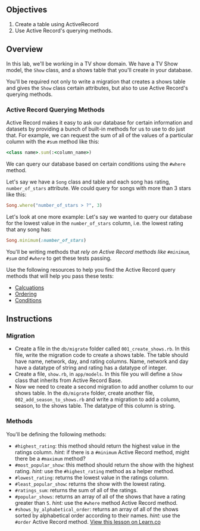 ## Objectives

1. Create a table using ActiveRecord
2. Use Active Record's querying methods.


## Overview

In this lab, we'll be working in a TV show domain. We have a TV Show model, the `Show` class, and a shows table that you'll create in your database. 

You'll be required not only to write a migration that creates a shows table and gives the `Show` class certain attributes, but also to use Active Record's querying methods. 

### Active Record Querying Methods

Active Record makes it easy to ask our database for certain information and datasets by providing a bunch of built-in methods for us to use to do just that. For example, we can request the sum of all of the values of a particular column with the `#sum` method like this:

```ruby
<class name>.sum(:<column_name>)
```

We can query our database based on certain conditions using the `#where` method. 

Let's say we have a `Song` class and table and each song has rating, `number_of_stars` attribute. We could query for songs with more than 3 stars like this:

```ruby
Song.where("number_of_stars > ?", 3)
```

Let's look at one more example: Let's say we wanted to query our database for the lowest value in the `number_of_stars` column, i.e. the lowest rating that any song has:

```ruby
Song.minimum(:number_of_stars)
```

You'll be writing methods that *rely on Active Record methods like `#minimum`, `#sum` and `#where`* to get these tests passing. 

Use the following resources to help you find the Active Record query methods that will help you pass these tests:

* [Calcuations](http://guides.rubyonrails.org/active_record_querying.html#calculations)
* [Ordering](http://guides.rubyonrails.org/active_record_querying.html#ordering)
* [Conditions](http://guides.rubyonrails.org/active_record_querying.html#conditions)

## Instructions

### Migration

* Create a file in the `db/migrate` folder called `001_create_shows.rb`. In this file, write the migration code to create a shows table. The table should have name, network, day, and rating columns. Name, network and day have a datatype of string and rating has a datatype of integer. 
* Create a file, `show.rb`, in `app/models`. In this file you will define a `Show` class that inherits from Active Record Base. 
* Now we need to create a second migration to add another column to our shows table. In the `db/migrate` folder, create another file, `002_add_season_to_shows.rb` and write a migration to add a column, season, to the shows table. The datatype of this column is string.  

### Methods

You'll be defining the following methods:

* `#highest_rating`: this method should return the highest value in the ratings column. *hint:* if there is a `#minimum` Active Record method, might there be a `#maximum` method?
* `#most_popular_show`: this method should return the show with the highest rating. *hint:* use the `#highest_rating` method as a helper method. 
* `#lowest_rating`: returns the lowest value in the ratings column. 
* `#least_popular_show`: returns the show with the lowest rating. 
* `#ratings_sum`: returns the sum of all of the ratings. 
* `#popular_shows`: returns an array of all of the shows that have a rating greater than `5`. *hint:* use the `#where` method Active Record method. 
* `#shows_by_alphabetical_order`: returns an array of all of the shows sorted by alphabetical order according to their names. *hint:* use the `#order` Active Record method.
<a href='https://learn.co/lessons/activerecord-tvshow' data-visibility='hidden'>View this lesson on Learn.co</a>
